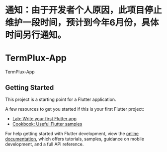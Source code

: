 # 通知：由于开发者个人原因，此项目停止维护一段时间，预计到今年6月份，具体时间另行通知。
# TermPlux-App

TermPlux-App

## Getting Started

This project is a starting point for a Flutter application.

A few resources to get you started if this is your first Flutter project:

- [Lab: Write your first Flutter app](https://docs.flutter.dev/get-started/codelab)
- [Cookbook: Useful Flutter samples](https://docs.flutter.dev/cookbook)

For help getting started with Flutter development, view the
[online documentation](https://docs.flutter.dev/), which offers tutorials,
samples, guidance on mobile development, and a full API reference.

